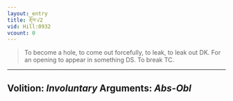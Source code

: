 ```yaml
---
layout: entry
title: རྡོལ་√2
vid: Hill:0932
vcount: 0
---
```

> To become a hole, to come out forcefully, to leak, to leak out DK\. For an opening to appear in something DS\. To break TC\.

---
Volition: _Involuntary_
Arguments: _Abs-Obl_
---

